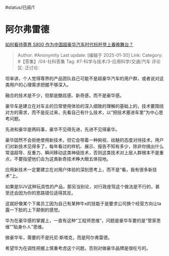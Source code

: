 #status/已阅/1 

# 阿尔弗雷德
[如何看待尊界 S800 作为中国超豪华汽车时代标杆登上春晚舞台？](https://www.zhihu.com/question/10689519717/answer/89440809102)

> Author: #Anonymity
> Last update: [编辑于 2025-01-30]
> Link:
> Category: #【答集】/04-社科答集 
> Tag: #7-科学与技术/3-应用科学/交通/汽车
> 评论区:
> 泛讨论:
  
坦率讲，个人觉得尊界的产品团队自己可能不是超豪华汽车的用户群，或者说对这类用户的心理需求把握不够深入。

融合的技术是不少，但那是酷炫感、新奇感，而不是豪华感。

豪华车是建立在对车主的日常使用体验的深入细致的理解的基础上的，技术要围绕对方的需求，而不是反过来，先看自己有什么技术，以“把技术塞进车里”为中心思考问题。

先进和豪华是两码事，豪华不见得先进，先进不见得豪华。

豪华固然不会拒绝使用新技术，但它会带着一种俯视、祛魅的态度对待技术。用户们对新技术见得多了，每年看过的样机、展示、报告不知有多少，除非你搞出什么常温超导、反重力、瞬间移动这类神级技术，否则这类技术对上层人群根本不是重点，不要指望他们会为这类新奇技术睁大眼五体投地。

应用新技术一定要建立在对用户体验的深刻思考上，而不是“看，我有很多新技术”上。

如果是SUV这种玩具性的产品，那另当别论，对行政座驾这个做法是不行的，甚至还会因为你的思路错位适得其反。

这就好像某个下属员工因为自己有某种牛x的技能于是要求公司换个经营方向让ta露一下脸的上下颠倒的感觉。

华为在豪华感的掌握上，一直有这种“工程师思维”，问题是豪华车要的是“管家思维”“贴身仆人”思维。

做豪华车，需要的不是托尼·斯塔克，而是阿尔弗雷德。

希望华为在调性把握上慎重考虑这个问题，否则对做豪华品牌是很吃亏的。
